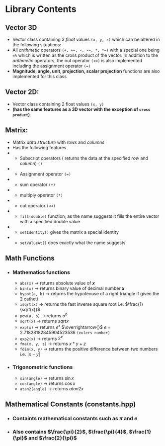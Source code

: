 # Library Contents

## Vector 3D
 * Vector class containing 3 _float_ values `(x, y, z)` which can be altered in the following situations:<br/>
 * All _arithmetic_ operators `(+, +=, -, -=, *, *=)` with a special one being `=%` which is written as the cross product of the vector. In addition to the _arithmetic_ operators, the out operator `(<<)` is also implemented including the assignment operator `(=)`
 * **Magnitude, angle, unit, projection, scalar projection** functions are also implemented for this class

## Vector 2D:
 * Vector class containing 2 float values `(x, y)`
 * **(has the same features as a 3D vector with the exception of `cross product`)**


## Matrix:
 * Matrix _data structure_ with _rows_ and _columns_
 * Has the following features
 * * Subscript operators ( returns the data at the specified _row_ and _column_) `()`
 * * Assignment operator `(=)`
 * * sum operator `(+)`
 * * multiply operator `(*)`
 * * out operator `(<<)`
 * * `fill(double)` function, as the name suggests it fills the entire vector with a specified double value
 * * `setIdentity()` gives the matrix a special identity
 * * `setValueAt()` does exactly what the name suggests

## Math Functions
 * ### Mathematics functions
   *  `abs(x)` -> returns absolute value of _**x**_
   *  `bin(x)` -> returns binary value of decimal number _**x**_
   *  `hypot(a, b)` -> returns the hypotenuse of a right triangle if given the 2 catheti
   *  `isqrt(x)` -> returns the fast inverse square root i.e. $\frac{1}{sqrt(x)}$
   *  `pow(a, b)` -> returns $a^b$
   *  `sqrt(x)` -> returns $sqrt{x}$ 
   *  `exp(x)` -> returns $e^x$ $\overrightarrow{}$ $e = 2.71828182845904523536$ `(eulers number)`
   *  `exp2(x)` -> returns $2^x$
   *  `fma(x, y, z)` -> returns $x * y + z$
   *  `fdim(x, y)` -> returns the positive difference between two numbers i.e. $|x-y|$
  
 * ### Trigonometric functions
   * `sin(angle)` -> returns $\sin{x}$
   * `cos(angle)` -> returns $\cos{x}$
   * `atan2(angle)` -> returns $atan2{x}$


## Mathematical Constants (constants.hpp)
* ### Containts mathematical constants such as $\pi$ and $e$
* ### Also contains $\frac{\pi}{2}$, $\frac{\pi}{4}$, $\frac{1}{\pi}$ and $\frac{2}{\pi}$